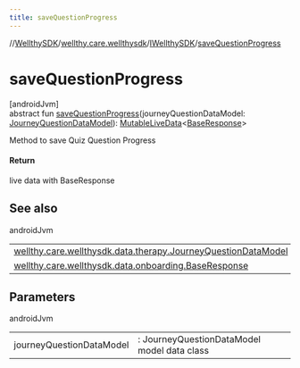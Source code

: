 ```yaml
---
title: saveQuestionProgress
---
```

//[WellthySDK](../../../index.html)/[wellthy.care.wellthysdk](../index.html)/[IWellthySDK](index.html)/[saveQuestionProgress](save-question-progress.html)



# saveQuestionProgress



[androidJvm]\
abstract fun [saveQuestionProgress](save-question-progress.html)(journeyQuestionDataModel: [JourneyQuestionDataModel](../../wellthy.care.wellthysdk.data.therapy/-journey-question-data-model/index.html)): [MutableLiveData](https://developer.android.com/reference/kotlin/androidx/lifecycle/MutableLiveData.html)&lt;[BaseResponse](../../wellthy.care.wellthysdk.data.onboarding/-base-response/index.html)&gt;



Method to save Quiz Question Progress



#### Return



live data with BaseResponse



## See also


androidJvm

| | |
|---|---|
| [wellthy.care.wellthysdk.data.therapy.JourneyQuestionDataModel](../../wellthy.care.wellthysdk.data.therapy/-journey-question-data-model/index.html) |  |
| [wellthy.care.wellthysdk.data.onboarding.BaseResponse](../../wellthy.care.wellthysdk.data.onboarding/-base-response/index.html) |  |



## Parameters


androidJvm

| | |
|---|---|
| journeyQuestionDataModel | : JourneyQuestionDataModel model data class |




